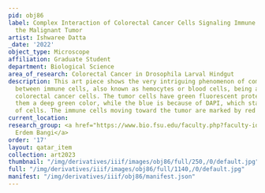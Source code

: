 ```yaml
---
pid: obj86
label: Complex Interaction of Colorectal Cancer Cells Signaling Immune Cells Towards
  the Malignant Tumor
artist: Ishwaree Datta
_date: '2022'
object_type: Microscope
affiliation: Graduate Student
department: Biological Science
area_of_research: Colorectal Cancer in Drosophila Larval Hindgut
description: This art piece shows the very intriguing phenomenon of communication
  between immune cells, also known as hemocytes or blood cells, being attracted to
  colorectal cancer cells. The tumor cells have green fluorescent protein, which gives
  them a deep green color, while the blue is because of DAPI, which stains the nucleus
  of cells. The immune cells moving toward the tumor are marked by red antibody stain.
current_location:
research_group: <a href="https://www.bio.fsu.edu/faculty.php?faculty-id=ebangi">Dr.
  Erdem Bangi</a>
order: '17'
layout: qatar_item
collection: art2023
thumbnail: "/img/derivatives/iiif/images/obj86/full/250,/0/default.jpg"
full: "/img/derivatives/iiif/images/obj86/full/1140,/0/default.jpg"
manifest: "/img/derivatives/iiif/obj86/manifest.json"
---
```

